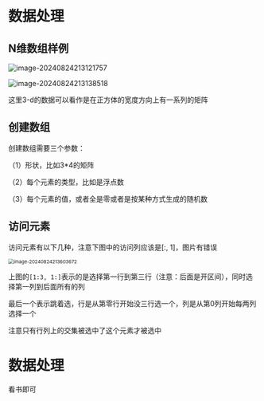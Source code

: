 # 数据处理

## N维数组样例

![image-20240824213121757](https://typora-1310242472.cos.ap-nanjing.myqcloud.com/typora_img/image-20240824213121757.png)

![image-20240824213138518](https://typora-1310242472.cos.ap-nanjing.myqcloud.com/typora_img/image-20240824213138518.png)

这里3-d的数据可以看作是在正方体的宽度方向上有一系列的矩阵

## 创建数组

创建数组需要三个参数：

（1）形状，比如3*4的矩阵

（2）每个元素的类型，比如是浮点数

（3）每个元素的值，或者全是零或者是按某种方式生成的随机数

## 访问元素

访问元素有以下几种，注意下图中的访问列应该是[:, 1]，图片有错误

<img src="https://typora-1310242472.cos.ap-nanjing.myqcloud.com/typora_img/image-20240824213603672.png" alt="image-20240824213603672" style="zoom:67%;" />

上图的`[1:3, 1:]`表示的是选择第一行到第三行（注意：后面是开区间），同时选择第一列到后面所有的列

最后一个表示跳着选，行是从第零行开始没三行选一个，列是从第0列开始每两列选择一个

注意只有行列上的交集被选中了这个元素才被选中

# 数据处理

看书即可